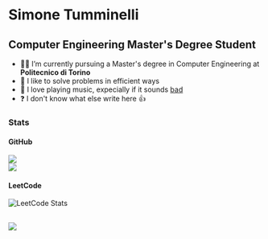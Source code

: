 # Simone Tumminelli
## Computer Engineering Master's Degree Student

- 👨‍💻 I’m currently pursuing a Master's degree in Computer Engineering at **Politecnico di Torino**
- 🌱 I like to solve problems in efficient ways
- 🎸 I love playing music, expecially if it sounds [bad](https://youtu.be/91WSrwReQto)
- ❓ I don't know what else write here 👍

### Stats
#### GitHub
<!-- ![](https://github-readme-stats.vercel.app/api?username=simotmm&theme=dark&hide_border=false&include_all_commits=true&count_private=true)<br/> -->
![](https://github-readme-streak-stats.herokuapp.com/?user=simotmm&theme=dark&hide_border=false)<br/>
![](https://github-readme-stats.vercel.app/api/top-langs/?username=simotmm&theme=dark&hide_border=false&include_all_commits=true&count_private=true&layout=compact)<br/>
#### LeetCode
![LeetCode Stats](https://leetcard.jacoblin.cool/simotmm?theme=dark&font=El%20Messiri)

##
![](https://komarev.com/ghpvc/?username=simotmm&color=brightgreen)

<!--
**simotmm/simotmm** is a ✨ _special_ ✨ repository because its `README.md` (this file) appears on your GitHub profile.

Here are some ideas to get you started:

- 🔭 I’m currently working on ...
- 🌱 I’m currently learning ...
- 👯 I’m looking to collaborate on ...
- 🤔 I’m looking for help with ...
- 💬 Ask me about ...
- 📫 How to reach me: ...
- 😄 Pronouns: ...
- ⚡ Fun fact: ...
-->
